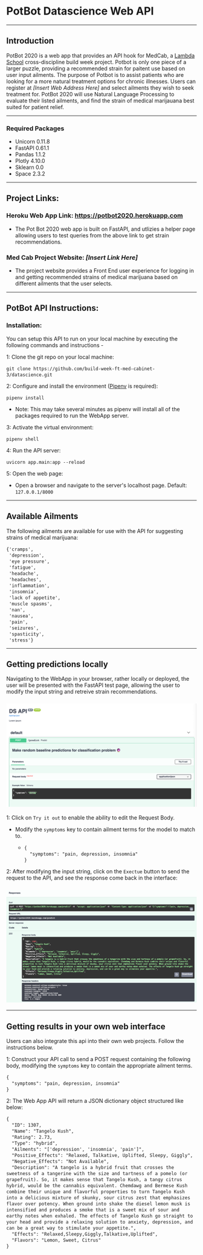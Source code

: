 # PotBot Datascience Web API

___

## Introduction

PotBot 2020 is a web app that provides an API hook for MedCab, a [Lambda School](https://lambdaschool.com/) cross-discipline build week project.  Potbot is only one piece of a larger puzzle, providing a recommended strain for paitent use based on user input ailments.  The purpose of Potbot is to assist patients who are looking for a more natural treatment options for chronic illnesses.  Users can register at *[Insert Web Address Here]* and select ailments they wish to seek treatment for.  PotBot 2020 will use Natural Language Processing to evaluate their listed ailments, and find the strain of medical marijauana best suited for patient relief.  

---

### Required Packages

- Unicorn 0.11.8
- FastAPI 0.61.1
- Pandas 1.1.2
- Plotly 4.10.0
- Sklearn 0.0
- Space 2.3.2

____

## Project Links:

### Heroku Web App Link:  https://potbot2020.herokuapp.com

- The Pot Bot 2020 web app is built on FastAPI, and utlizies a helper page allowing users to test queries from the above link to get strain recommendations.

### Med Cab Project Website: *[Insert Link Here]*

- The project website provides a Front End user experience for logging in and getting recommended strains of medical marijuana based on different ailments that the user selects. 

___

## PotBot API Instructions:

### Installation: 

You can setup this API to run on your local machine by executing the following commands and instructions - 

1: Clone the git repo on your local machine:

```
git clone https://github.com/build-week-ft-med-cabinet-3/datascience.git
```

2: Configure and install the environment ([Pipenv](https://pipenv.pypa.io/en/latest/install/) is required):

```
pipenv install
```

- Note: This may take several minutes as pipenv will install all of the packages required to run the WebApp server.

3: Activate the virtual environment:

```
pipenv shell
```

4: Run the API server:

```
uvicorn app.main:app --reload
```

5: Open the web page:

- Open a browser and navigate to the server's localhost page.  Default: `127.0.0.1/8000` 

---

## Available Ailments

The following ailments are available for use with the API for suggesting strains of medical marijuana:

```
{'cramps',
 'depression',
 'eye pressure',
 'fatigue',
 'headache',
 'headaches',
 'inflammation',
 'insomnia',
 'lack of appetite',
 'muscle spasms',
 'nan',
 'nausea',
 'pain',
 'seizures',
 'spasticity',
 'stress'}
```



---

## Getting predictions locally

Navigating to the WebApp in your browser, rather locally or deployed, the user will be presented with the FastAPI test page, allowing the user to modify the input string and retreive strain recommendations.

### ![](/images/API_1.png)

1: Click on `Try it out` to enable the ability to edit the Request Body.

- Modify the `symptoms` key to contain ailment terms for the model to match to.

  - ```
    {
      "symptoms": "pain, depression, insomnia"
    }
    ```

2: After modifying the input string, click on the `Exectue` button to send the request to the API, and see the response come back in the interface:

### ![](/images/API_2.png)

---

## Getting results in your own web interface

Users can also integrate this api into their own web projects.  Follow the instructions below.

1: Construct your API call to send a POST request containing the following body, modifying the `symptoms` key to contain the appropriate ailment terms.

```
{
  "symptoms": "pain, depression, insomnia"
}
```

2: The Web App API will return a JSON dictionary object structured like below:

```
{
  "ID": 1307,
  "Name": "Tangelo Kush",
  "Rating": 2.73,
  "Type": "hybrid",
  "Ailments": "['depression', 'insomnia', 'pain']",
  "Positive_Effects": "Relaxed, Talkative, Uplifted, Sleepy, Giggly",
  "Negative_Effects": "Not Available",
  "Description": "A tangelo is a hybrid fruit that crosses the sweetness of a tangerine with the size and tartness of a pomelo (or grapefruit). So, it makes sense that Tangelo Kush, a tangy citrus hybrid, would be the cannabis equivalent. Chemdawg and Bermese Kush combine their unique and flavorful properties to turn Tangelo Kush into a delicious mixture of skunky, sour citrus zest that emphasizes flavor over potency. When ground into shake the diesel lemon musk is intensified and produces a smoke that is a sweet mix of sour and earthy notes when exhaled. The effects of Tangelo Kush go straight to your head and provide a relaxing solution to anxiety, depression, and can be a great way to stimulate your appetite.",
  "Effects": "Relaxed,Sleepy,Giggly,Talkative,Uplifted",
  "Flavors": "Lemon, Sweet, Citrus"
}
```









